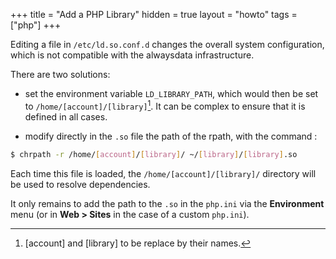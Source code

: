 +++
title = "Add a PHP Library"
hidden = true
layout = "howto"
tags = ["php"]
+++

Editing a file in `/etc/ld.so.conf.d` changes the overall system configuration, which is not compatible with the alwaysdata infrastructure.

There are two solutions:

- set the environment variable `LD_LIBRARY_PATH`, which would then be set to `/home/[account]/[library]`[^1]. It can be complex to ensure that it is defined in all cases.

- modify directly in the `.so` file the path of the rpath, with the command :

```sh
$ chrpath -r /home/[account]/[library]/ ~/[library]/[library].so
```

Each time this file is loaded, the `/home/[account]/[library]/` directory will be used to resolve dependencies.

It only remains to add the path to the `.so` in the `php.ini` via the **Environment** menu (or in **Web > Sites** in the case of a custom `php.ini`).


[^1]: [account] and [library] to be replace by their names.
